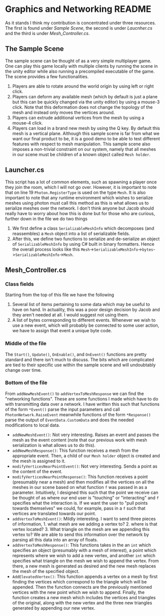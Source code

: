 # Graphics and Networking README
As it stands I think my contribution is concentrated under three resources. The first is found under *Sample Scene*, the second is under *Laucnher.cs* and the third is under *Mesh_Controller.cs*. 

## The Sample Scene 
The sample scene can be thought of as a very simple multiplayer game. One can play this game locally with multiple clients by running the scene in the unity editor while also running a precompiled executable of the game. The scene provides a few functionalities.
1. Players are able to rotate around the world origin by using left or right click.
2. Players can deform any available mesh (which by default is just a plane but this can be quickly changed via the unity editor) by using a mouse-3 click. Note that this deformation does not change the topology of the mesh and instead only moves the vertices around.
3. Players can extrude additional vertices from the mesh by using a mouse-4 click. 
4. Players can load in a brand new mesh by using the Q key. By default this mesh is a vertical plane. 
Although this sample scene is far from what we want our final product to be, it is a good demo to be able to test different features with respect to mesh manipulation. This sample scene also imposes a non-trivial constraint on our system, namely that all meshes in our scene must be children of a known object called `Mesh holder`.

## Launcher.cs
This script has a lot of common elements, such as spawning a player once they join the room, which I will not go over. However, it is important to note that on line 19 `Photon.RegisterType` is used on the type `Mesh`. It is also important to note that any runtime environment which wishes to serialize meshes using photon must call this method as this is what allows us to serialize meshes over the network. I don't think anyone but Jacob should really have to worry about how this is done but for those who are curious, further down in the file we do two things
1. We first define a class `SerializableMeshInfo` which decomposes (and reassembles) a `Mesh` object into a list of serializable fields. 
2. After this, we define two functions to serialize and de-serialize an object of `SerializableMeshInfo` by using C# built in binary formatters. Hence the overall process looks like this `Mesh`->`SerializableMeshInfo`->`bytes`->`SerializableMeshInfo`->`Mesh`.

## Mesh_Controller.cs

### Class fields
Starting from the top of this file we have the following 
1. Several list of items pertaining to some data which may be useful to have on hand. In actuality, this was a poor design decision by Jacob and they aren't needed at all. I would suggest not using them.
2. A list of bytes corresponding to different events. Whenever we wish to use a new event, which will probably be connected to some user action, we have to assign that event a unique byte code.

### Middle of the file
The `Start()`, `Update()`, `OnEnable()`, and `OnEvent()` functions are pretty standard and there isn't much to discuss. The bits which are complicated are tied to their specific use within the sample scene and will undoubtably change over time. 

### Bottom of the file
From `addNewMeshEvent()` to `addVertexToMeshResponse` we can find the "networking functions". These are some functions I made which have to do with transmitting data over a network. I have written this such that functions of the form `*Event()` parse the input parameters and call `PhotonNetwork.RaiseEvent` meanwhile functions of the form `*Response()` parse the output of `EventData.CustomData` and does the needed modifications to local data.
- `addNewMeshEvent()`: Not very interesting. Raises an event and passes the mesh as the event content (note that our previous work with mesh serialization is what allows us to do this).
- `addNewMeshResponse()`: This function receives a mesh from the appropriate event. Then, a child of our `Mesh holder` object is created and the mesh is assigned to it.
- `modifyVerticesNearPointEvent()`: Not very interesting. Sends a point as the content of the event.
- `modifyVerticesNearPointResponse()`: This function receives a point (presumably near a mesh) and then modifies all the vertices on all the meshes in our scene based on what function `f` was passed in as a parameter. Intuitively, I designed this such that the point we receive can be thought of as where our end user is "touching" or "interacting" and `f` specifies what the interaction is. If we want the user to "pull points towards themselves" we could, for example, pass in a `f` such that vertices are translated towards our point.
- `addVertexToMeshEvent()`: Mildly interesting. I want to send three pieces of information, 1. what mesh are we adding a vertex to? 2. where is that vertex located? 3. What triangle on the mesh are we appending this vertex to? We are able to send this information over the network by parsing all this data into an array of floats.
- `addVertexToMeshResponse()`: This functions takes in the an `int` which specifies an object (presumably with a mesh of interest), a point which represents where we wish to add a new vertex, and another `int` which specifies what triangle on the mesh we wish to append the vertex. From there, a new mesh is generated as desired and the new mesh replaces the mesh of the specified object.
- `AddElevatedVertex()`: This function appends a vertex on a mesh by first finding the vertices which correspond to the triangle which will be appended. Then the function connects are the previously mentioned vertices with the new point which we wish to append. Finally, the function creates a new mesh which includes the vertices and triangles of the original, along with the new vertex and the three new triangles generated by appending our new vertex.
